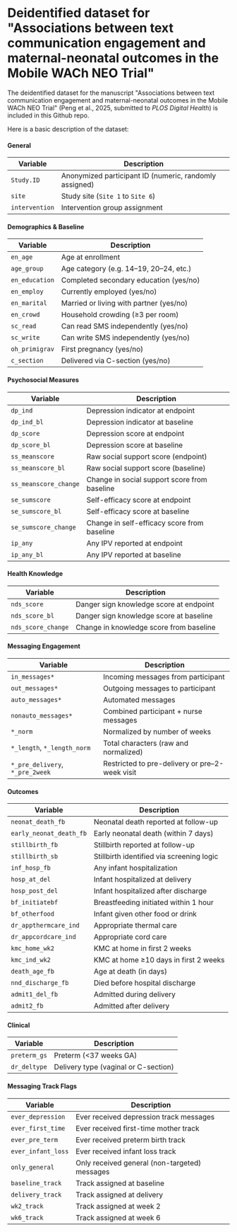 # Deidentified dataset for "Associations between text communication engagement and maternal-neonatal outcomes in the Mobile WACh NEO Trial"

The deidentified dataset for the manuscript "Associations between text communication engagement and maternal-neonatal outcomes in the Mobile WACh NEO Trial" (Peng et al., 2025, submitted to *PLOS Digital Health*) is included in this Github repo. 

Here is a basic description of the dataset: 

#### General

| Variable       | Description                                            |
| -------------- | ------------------------------------------------------ |
| `Study.ID`     | Anonymized participant ID (numeric, randomly assigned) |
| `site`         | Study site (`Site 1` to `Site 6`)                      |
| `intervention` | Intervention group assignment                          |

#### Demographics & Baseline

| Variable       | Description                                   |
| -------------- | --------------------------------------------- |
| `en_age`       | Age at enrollment                             |
| `age_group`    | Age category (e.g. 14–19, 20–24, etc.)        |
| `en_education` | Completed secondary education (yes/no)        |
| `en_employ`    | Currently employed (yes/no)                   |
| `en_marital`   | Married or living with partner (yes/no)       |
| `en_crowd`     | Household crowding (≥3 per room)              |
| `sc_read`      | Can read SMS independently (yes/no)           |
| `sc_write`     | Can write SMS independently (yes/no)          |
| `oh_primigrav` | First pregnancy (yes/no)                      |
| `c_section`    | Delivered via C-section (yes/no)              |

#### Psychosocial Measures

| Variable              | Description                                  |
| --------------------- | -------------------------------------------- |
| `dp_ind`              | Depression indicator at endpoint             |
| `dp_ind_bl`           | Depression indicator at baseline             |
| `dp_score`            | Depression score at endpoint                 |
| `dp_score_bl`         | Depression score at baseline                 |
| `ss_meanscore`        | Raw social support score (endpoint)          |
| `ss_meanscore_bl`     | Raw social support score (baseline)          |
| `ss_meanscore_change` | Change in social support score from baseline |
| `se_sumscore`         | Self-efficacy score at endpoint              |
| `se_sumscore_bl`      | Self-efficacy score at baseline              |
| `se_sumscore_change`  | Change in self-efficacy score from baseline  |
| `ip_any`              | Any IPV reported at endpoint                 |
| `ip_any_bl`           | Any IPV reported at baseline                 |

#### Health Knowledge

| Variable           | Description                             |
| ------------------ | --------------------------------------- |
| `nds_score`        | Danger sign knowledge score at endpoint |
| `nds_score_bl`     | Danger sign knowledge score at baseline |
| `nds_score_change` | Change in knowledge score from baseline |

#### Messaging Engagement

| Variable                        | Description                                    |
| ------------------------------- | ---------------------------------------------- |
| `in_messages*`                  | Incoming messages from participant             |
| `out_messages*`                 | Outgoing messages to participant               |
| `auto_messages*`                | Automated messages                             |
| `nonauto_messages*`             | Combined participant + nurse messages          |
| `*_norm`                        | Normalized by number of weeks                  |
| `*_length`, `*_length_norm`     | Total characters (raw and normalized)          |
| `*_pre_delivery`, `*_pre_2week` | Restricted to pre-delivery or pre–2-week visit |

#### Outcomes

| Variable                | Description                               |
| ----------------------- | ----------------------------------------- |
| `neonat_death_fb`       | Neonatal death reported at follow-up      |
| `early_neonat_death_fb` | Early neonatal death (within 7 days)      |
| `stillbirth_fb`         | Stillbirth reported at follow-up          |
| `stillbirth_sb`         | Stillbirth identified via screening logic |
| `inf_hosp_fb`           | Any infant hospitalization                |
| `hosp_at_del`           | Infant hospitalized at delivery           |
| `hosp_post_del`         | Infant hospitalized after discharge       |
| `bf_initiatebf`         | Breastfeeding initiated within 1 hour     |
| `bf_otherfood`          | Infant given other food or drink          |
| `dr_appthermcare_ind`   | Appropriate thermal care                  |
| `dr_appcordcare_ind`    | Appropriate cord care                     |
| `kmc_home_wk2`          | KMC at home in first 2 weeks              |
| `kmc_ind_wk2`           | KMC at home ≥10 days in first 2 weeks     |
| `death_age_fb`          | Age at death (in days)                    |
| `nnd_discharge_fb`      | Died before hospital discharge            |
| `admit1_del_fb`         | Admitted during delivery                  |
| `admit2_fb`             | Admitted after delivery                   |

#### Clinical

| Variable      | Description                          |
| ------------- | ------------------------------------ |
| `preterm_gs`  | Preterm (<37 weeks GA)               |
| `dr_deltype`  | Delivery type (vaginal or C-section) |

#### Messaging Track Flags

| Variable           | Description                                   |
| ------------------ | --------------------------------------------- |
| `ever_depression`  | Ever received depression track messages       |
| `ever_first_time`  | Ever received first-time mother track         |
| `ever_pre_term`    | Ever received preterm birth track             |
| `ever_infant_loss` | Ever received infant loss track               |
| `only_general`     | Only received general (non-targeted) messages |
| `baseline_track`   | Track assigned at baseline                    |
| `delivery_track`   | Track assigned at delivery                    |
| `wk2_track`        | Track assigned at week 2                      |
| `wk6_track`        | Track assigned at week 6                      |


